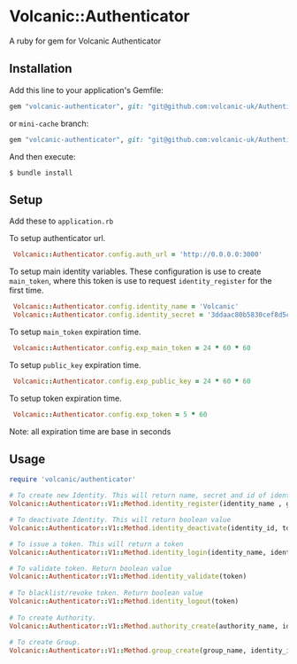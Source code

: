 # Volcanic::Authenticator

A ruby for gem for Volcanic Authenticator

## Installation

Add this line to your application's Gemfile:


```ruby
gem "volcanic-authenticator", git: "git@github.com:volcanic-uk/Authenticator-ruby-gem.git"
```

or `mini-cache` branch:

```ruby
gem "volcanic-authenticator", git: "git@github.com:volcanic-uk/Authenticator-ruby-gem.git" , branch: 'v1'
```

And then execute:

    $ bundle install
    
## Setup

Add these to `application.rb`

To setup authenticator url.
```ruby
 Volcanic::Authenticator.config.auth_url = 'http://0.0.0.0:3000'
```

To setup main identity variables. These configuration is use to create `main_token`, where this token is use to request `identity_register` for the first time.
```ruby
 Volcanic::Authenticator.config.identity_name = 'Volcanic'
 Volcanic::Authenticator.config.identity_secret = '3ddaac80b5830cef8d5ca39d958954b3f4afbba2'
```

To setup `main_token` expiration time.
```ruby
 Volcanic::Authenticator.config.exp_main_token = 24 * 60 * 60 
```

To setup `public_key` expiration time.
```ruby
 Volcanic::Authenticator.config.exp_public_key = 24 * 60 * 60
```

To setup token expiration time.
```ruby
 Volcanic::Authenticator.config.exp_token = 5 * 60
```

Note: all expiration time are base in seconds

## Usage

```ruby
require 'volcanic/authenticator'

# To create new Identity. This will return name, secret and id of identity.
Volcanic::Authenticator::V1::Method.identity_register(identity_name , group_ids) #eg. ('new_identity', [1,2])

# To deactivate Identity. This will return boolean value
Volcanic::Authenticator::V1::Method.identity_deactivate(identity_id, token) #eg. (1, 'qwertyuio1234567890.Bioasdknji029837y4rb')

# To issue a token. This will return a token
Volcanic::Authenticator::V1::Method.identity_login(identity_name, identity_secret) #eg. ('new_identity', 'qwertyuio1234567890')

# To validate token. Return boolean value
Volcanic::Authenticator::V1::Method.identity_validate(token) 
 
# To blacklist/revoke token. Return boolean value
Volcanic::Authenticator::V1::Method.identity_logout(token)
 
# To create Authority.
Volcanic::Authenticator::V1::Method.authority_create(authority_name, identity_id) #eg. ('new_authority', 1)
 
# To create Group.
Volcanic::Authenticator::V1::Method.group_create(group_name, identity_id, authority_ids) #eg. ('new_group', 1, [1,2])
```